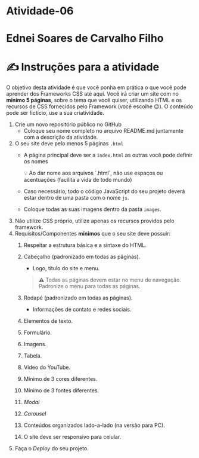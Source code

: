 # Atividade-06

# Ednei Soares de Carvalho Filho 

# ✍️ Instruções para a atividade

O objetivo desta atividade é que você ponha em prática o que você pode aprender dos Frameworks CSS até aqui.  Você irá criar um site com no **mínimo 5 páginas**, sobre o tema que você quiser, utilizando HTML e os recursos de CSS fornecidos pelo Framework (você escolhe 😉). O conteúdo pode ser fictício, use a sua criatividade. 

1. Crie um novo repositório público no GitHub
    - Coloque seu nome completo no arquivo README.md juntamente com a descrição da atividade.
2. O seu site deve pelo menos 5 páginas `.html`
    - A página principal deve ser a  `index.html` as outras você pode definir os nomes
        
        <aside>
        💡 Ao dar nome aos arquivos `.html`, não use espaços ou acentuações (facilita a vida de todo mundo)
        
        </aside>
        
    - Caso necessário, todo o código JavaScript do seu projeto deverá estar dentro de uma pasta com o nome `js`.
    - Coloque todas as suas imagens dentro da pasta `images`.
3. Não utilize CSS próprio, utilize apenas os recursos providos pelo framework.
4. Requisitos/Componentes **mínimos** que o seu site deve possuir:
    1. Respeitar a estrutura básica e a sintaxe do HTML.
    2. Cabeçalho (padronizado em todas as páginas).
        - Logo, título do site e menu.
        
        > ⚠️ Todas as páginas devem estar no menu de navegação. Padronize o menu para todas as páginas.
        > 
    3. Rodapé (padronizado em todas as páginas).
        - Informações de contato e redes sociais.
    4. Elementos de texto.
    5. Formulário.
    6. Imagens.
    7. Tabela.
    8. Vídeo do YouTube.
    9. Mínimo de 3 cores diferentes.
    10. Mínimo de 3 fontes diferentes.
    11. *Modal*
    12. *Carousel*
    13. Conteúdos organizados lado-a-lado (na versão para PC).
    14. O site deve ser responsivo para celular.
5. Faça o *Deploy* do seu projeto.
